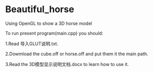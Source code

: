 # Beautiful_horse
Using OpenGL to show a 3D horse model

To run present program(main.cpp) you should:

1.Read 导入GLUT说明.txt.

2.Dowmload the cube.off or horse.off and put them it the main path.

3.Read the 3D模型显示说明文档.docx to learn how to use it.
